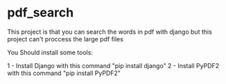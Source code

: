 # pdf_search
This project is that you can search the words in pdf with django but this project can't proccess the large pdf files

You Should install some tools:

1 - Install Django with this command "pip install django"
2 - Install PyPDF2 with this command "pip install PyPDF2"
